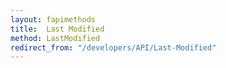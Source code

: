 ```yaml
---
layout: fapimethods
title:  Last Modified
method: LastModified
redirect_from: "/developers/API/Last-Modified"
---
```


